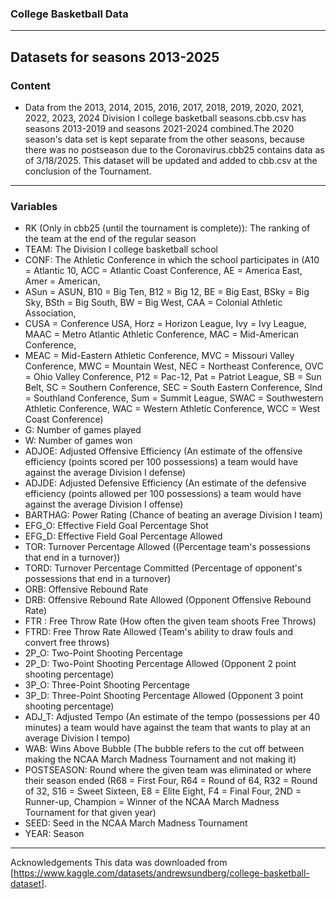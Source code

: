 ### College Basketball Data
---
Datasets for seasons 2013-2025
---
### Content
- Data from the 2013, 2014, 2015, 2016, 2017, 2018, 2019, 2020, 2021, 2022, 2023, 2024 Division I college basketball seasons.cbb.csv has seasons 2013-2019 and seasons 2021-2024 combined.The 2020 season's data set is kept separate from the other seasons, because there was no postseason due to the Coronavirus.cbb25 contains data as of 3/18/2025. This dataset will be updated and added to cbb.csv at the conclusion of the Tournament.

---
### Variables
- RK (Only in cbb25 (until the tournament is complete)): The ranking of the team at the end of the regular season
- TEAM: The Division I college basketball school
- CONF: The Athletic Conference in which the school participates in (A10 = Atlantic 10, ACC = Atlantic Coast Conference, AE = America East, Amer = American, 
- ASun = ASUN, B10 = Big Ten, B12 = Big 12, BE = Big East, BSky = Big Sky, BSth = Big South, BW = Big West, CAA = Colonial Athletic Association, 
- CUSA = Conference USA, Horz = Horizon League, Ivy = Ivy League, MAAC = Metro Atlantic Athletic Conference, MAC = Mid-American Conference, 
- MEAC = Mid-Eastern Athletic Conference, MVC = Missouri Valley Conference, MWC = Mountain West, NEC = Northeast Conference, OVC = Ohio Valley Conference, P12 = Pac-12, Pat = Patriot League, SB = Sun Belt, SC = Southern Conference, SEC = South Eastern Conference, Slnd = Southland Conference, Sum = Summit League, SWAC = Southwestern Athletic Conference, WAC = Western Athletic Conference, WCC = West Coast Conference)
- G: Number of games played
- W: Number of games won
- ADJOE: Adjusted Offensive Efficiency (An estimate of the offensive efficiency (points scored per 100 possessions) a team would have against the average Division I defense)
- ADJDE: Adjusted Defensive Efficiency (An estimate of the defensive efficiency (points allowed per 100 possessions) a team would have against the average Division I offense)
- BARTHAG: Power Rating (Chance of beating an average Division I team)
- EFG_O: Effective Field Goal Percentage Shot
- EFG_D: Effective Field Goal Percentage Allowed
- TOR: Turnover Percentage Allowed ((Percentage team's possessions that end in a turnover))
- TORD: Turnover Percentage Committed (Percentage of opponent's possessions that end in a turnover)
- ORB: Offensive Rebound Rate
- DRB: Offensive Rebound Rate Allowed (Opponent Offensive Rebound Rate)
- FTR : Free Throw Rate (How often the given team shoots Free Throws)
- FTRD: Free Throw Rate Allowed (Team's ability to draw fouls and convert free throws)
- 2P_O: Two-Point Shooting Percentage
- 2P_D: Two-Point Shooting Percentage Allowed (Opponent 2 point shooting percentage)
- 3P_O: Three-Point Shooting Percentage
- 3P_D: Three-Point Shooting Percentage Allowed (Opponent 3 point shooting percentage)
- ADJ_T: Adjusted Tempo (An estimate of the tempo (possessions per 40 minutes) a team would have against the team that wants to play at an average Division I tempo)
- WAB: Wins Above Bubble (The bubble refers to the cut off between making the NCAA March Madness Tournament and not making it)
- POSTSEASON: Round where the given team was eliminated or where their season ended (R68 = First Four, R64 = Round of 64, R32 = Round of 32, S16 = Sweet Sixteen, E8 = Elite Eight, F4 = Final Four, 2ND = Runner-up, Champion = Winner of the NCAA March Madness Tournament for that given year)
- SEED: Seed in the NCAA March Madness Tournament
- YEAR: Season

---
Acknowledgements
This data was downloaded from [https://www.kaggle.com/datasets/andrewsundberg/college-basketball-dataset]. 
